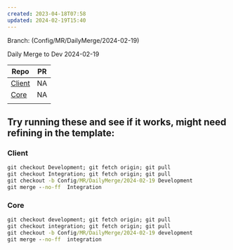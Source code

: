 ```yaml
---
created: 2023-04-18T07:58
updated: 2024-02-19T15:40
---
```

Branch: (Config/MR/DailyMerge/2024-02-19)

Daily Merge to Dev 2024-02-19


| Repo | PR |
| ---- | ---- |
| [Client](https://dev.azure.com/MiXTelematics/DeviceIntegration/_git/MiX.DeviceConfig/pullrequestcreate?sourceRef=Integration&targetRef=Development&sourceRepositoryId=8812dade-4c8a-4218-ba13-9c7c4eaaa996&targetRepositoryId=8812dade-4c8a-4218-ba13-9c7c4eaaa996) | NA |
| [Core](https://dev.azure.com/MiXTelematics/DeviceIntegration/_git/MiX.DeviceIntegration.Core/pullrequestcreate?sourceRef=integration&targetRef=development&sourceRepositoryId=40eeca32-3a77-4551-91a0-402d4c96d679&targetRepositoryId=40eeca32-3a77-4551-91a0-402d4c96d679) | NA |
|  |  |


## Try running these and see if it works, might need refining in the template:

### Client

``` cmd
git checkout Development; git fetch origin; git pull
git checkout Integration; git fetch origin; git pull
git checkout -b Config/MR/DailyMerge/2024-02-19 Development
git merge --no-ff  Integration
```

### Core

``` cmd
git checkout development; git fetch origin; git pull
git checkout integration; git fetch origin; git pull
git checkout -b Config/MR/DailyMerge/2024-02-19 development
git merge --no-ff  integration
```

